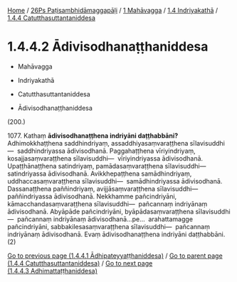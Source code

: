 
[Home](/) / [26Ps Paṭisambhidāmaggapāḷi](../../...md) / [1 Mahāvagga](../...md) / [1.4 Indriyakathā](...md) / [1.4.4 Catutthasuttantaniddesa](../26Ps/1/1.4/1.4.4.md)

# 1.4.4.2 Ādivisodhanaṭṭhaniddesa

* Mahāvagga

* Indriyakathā

* Catutthasuttantaniddesa

* Ādivisodhanaṭṭhaniddesa

(200.)

1077\. Kathaṃ **ādivisodhanaṭṭhena indriyāni daṭṭhabbāni?** Adhimokkhaṭṭhena saddhindriyaṃ, assaddhiyasaṃvaraṭṭhena sīlavisuddhi—  saddhindriyassa ādivisodhanā. Paggahaṭṭhena vīriyindriyaṃ, kosajjasaṃvaraṭṭhena sīlavisuddhi—  vīriyindriyassa ādivisodhanā. Upaṭṭhānaṭṭhena satindriyaṃ, pamādasaṃvaraṭṭhena sīlavisuddhi—  satindriyassa ādivisodhanā. Avikkhepaṭṭhena samādhindriyaṃ, uddhaccasaṃvaraṭṭhena sīlavisuddhi—  samādhindriyassa ādivisodhanā. Dassanaṭṭhena paññindriyaṃ, avijjāsaṃvaraṭṭhena sīlavisuddhi—  paññindriyassa ādivisodhanā. Nekkhamme pañcindriyāni, kāmacchandasaṃvaraṭṭhena sīlavisuddhi—  pañcannaṃ indriyānaṃ ādivisodhanā. Abyāpāde pañcindriyāni, byāpādasaṃvaraṭṭhena sīlavisuddhi—  pañcannaṃ indriyānaṃ ādivisodhanā…pe…  arahattamagge pañcindriyāni, sabbakilesasaṃvaraṭṭhena sīlavisuddhi—  pañcannaṃ indriyānaṃ ādivisodhanā. Evaṃ ādivisodhanaṭṭhena indriyāni daṭṭhabbāni. (2)

[Go to previous page (1.4.4.1 Ādhipateyyaṭṭhaniddesa)](1.4.4.1.md) / [Go to parent page (1.4.4 Catutthasuttantaniddesa)](../26Ps/1/1.4/1.4.4.md) / [Go to next page (1.4.4.3 Adhimattaṭṭhaniddesa)](1.4.4.3.md)



